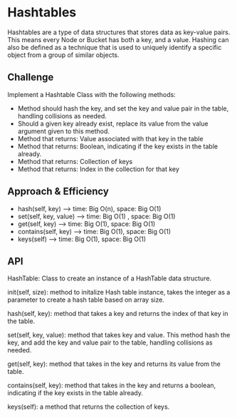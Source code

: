 # Hashtables
Hashtables are a type of data structures that stores data as key-value pairs. This means every Node or Bucket has both a key, and a value. Hashing can also be defined as a technique that is used to uniquely identify a specific object from a group of similar objects.

## Challenge
Implement a Hashtable Class with the following methods:
- Method should hash the key, and set the key and value pair in the table, handling collisions as needed.
- Should a given key already exist, replace its value from the value argument given to this method.
- Method that returns: Value associated with that key in the table
- Method that returns: Boolean, indicating if the key exists in the table already.
- Method that returns: Collection of keys
- Method that returns: Index in the collection for that key


## Approach & Efficiency
- hash(self, key) --> time: Big O(n), space: Big O(1)
- set(self, key, value) --> time: Big O(1) , space: Big O(1)
- get(self, key) --> time: Big O(1), space: Big O(1)
- contains(self, key) --> time: Big O(1), space: Big O(1)
- keys(self) --> time: Big O(1), space: Big O(1)


## API

HashTable: Class to create an instance of a HashTable data structure.

init(self, size): method to initalize Hash table instance, takes the integer as a parameter to create a hash table based on array size.

hash(self, key): method that takes a key and returns the index of that key in the table.

set(self, key, value): method that takes key and value. This method hash the key, and add the key and value pair to the table, handling collisions as needed.

get(self, key): method that takes in the key and returns its value from the table.

contains(self, key): method that takes in the key and returns a boolean, indicating if the key exists in the table already.

keys(self): a method that returns the collection of keys.